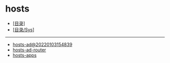 # hosts
- [[目录]](/)
- [[目录/Sys]](/Sys/)
---
- [hosts-ad@20220103154839](/Sys/hosts/hosts-ad@20220103154839)
- [hosts-ad-router](/Sys/hosts/hosts-ad-router)
- [hosts-apps](/Sys/hosts/hosts-apps)
